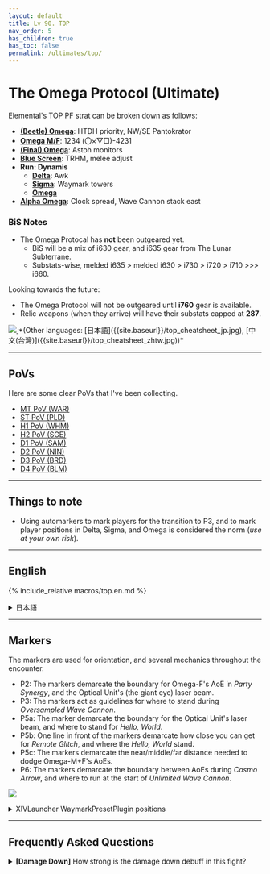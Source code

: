 ```yaml
---
layout: default
title: Lv 90. TOP
nav_order: 5
has_children: true
has_toc: false
permalink: /ultimates/top/
---
```


# The Omega Protocol (Ultimate)

Elemental's TOP PF strat can be broken down as follows:

- [**(Beetle) Omega**](01_omega): HTDH priority, NW/SE Pantokrator
- [**Omega M/F**](02_omega_mf): 1234 (〇×▽□)-4231
- [**(Final) Omega**](03_omega_reconfigured): Astoh monitors
- [**Blue Screen**](04_blue_screen): TRHM, melee adjust
- **Run: Dynamis**
  - [**Delta**](05_run_dynamis_delta): Awk
  - [**Sigma**](05_run_dynamis_sigma): Waymark towers
  - [**Omega**](05_run_dynamis_omega)
- [**Alpha Omega**](06_alpha_omega): Clock spread, Wave Cannon stack east

### BiS Notes

- The Omega Protocal has **not** been outgeared yet.
    - BiS will be a mix of i630 gear, and i635 gear from The Lunar Subterrane.
    - Substats-wise, melded i635 > melded i630 > i730 > i720 > i710 >>> i660.

Looking towards the future:

- The Omega Protocol will not be outgeared until **i760** gear is available.
- Relic weapons (when they arrive) will have their substats capped at **287**.

<a href="{{site.baseurl}}/top_cheatsheet.jpg">
  <img src="{{site.baseurl}}/top_cheatsheet.jpg">
</a>
*(Other languages: [日本語]({{site.baseurl}}/top_cheatsheet_jp.jpg), [中文(台灣)]({{site.baseurl}}/top_cheatsheet_zhtw.jpg))*

---

## PoVs

Here are some clear PoVs that I've been collecting.

- [MT PoV (WAR)](https://youtube.com/live/ddu61i9cG6Q)
- [ST PoV (PLD)](https://youtube.com/live/sn_3cjm2vIo)
- [H1 PoV (WHM)](https://youtube.com/live/4OtrT1IDH5c)
- [H2 PoV (SGE)](https://youtube.com/live/wklF6mteicY)
- [D1 PoV (SAM)](https://youtube.com/live/_zxDr1mJLbo)
- [D2 PoV (NIN)](https://youtube.com/live/IWayItot1o8)
- [D3 PoV (BRD)](https://youtube.com/live/r-a6z9Ys4OU)
- [D4 PoV (BLM)](https://youtube.com/live/bB3v9ev093I)

---

## Things to note

- Using automarkers to mark players for the transition to P3, and to mark
  player positions in Delta, Sigma, and Omega is considered the norm (*use at
  your own risk*).

---

## English

{% include_relative macros/top.en.md %}


<details markdown=block>
<summary>日本語</summary>

{% include_relative macros/top.jp.md %}

</details>

---

## Markers

The markers are used for orientation, and several mechanics throughout the
encounter.

- P2: The markers demarcate the boundary for Omega-F's AoE in *Party Synergy*,
  and the Optical Unit's (the giant eye) laser beam.
- P3: The markers act as guidelines for where to stand during *Oversampled Wave
  Cannon*.
- P5a: The marker demarcate the boundary for the Optical Unit's laser beam, and
  where to stand for *Hello, World*.
- P5b: One line in front of the markers demarcate how close you can get for
  *Remote Glitch*, and where the *Hello, World* stand.
- P5c: The markers demarcate the near/middle/far distance needed to dodge
  Omega-M+F's AoEs.
- P6: The markers demarcate the boundary between AoEs during *Cosmo Arrow*, and
  where to run at the start of *Unlimited Wave Cannon*.

![]({{site.baseurl}}/images/ultimates/top/markers.jpg)
<details markdown=block>
<summary>XIVLauncher WaymarkPresetPlugin positions</summary>

```json
{
  "Name":"TOP",
  "MapID":908,
  "A":{"X":100.0,"Y":0.0,"Z":87.0,"ID":0,"Active":true},
  "B":{"X":113.0,"Y":0.0,"Z":100.0,"ID":1,"Active":true},
  "C":{"X":100.0,"Y":0.0,"Z":113.0,"ID":2,"Active":true},
  "D":{"X":87.0,"Y":0.0,"Z":100.0,"ID":3,"Active":true},
  "One":{"X":109.192,"Y":0.0,"Z":90.808,"ID":4,"Active":true},
  "Two":{"X":109.192,"Y":0.0,"Z":109.192,"ID":5,"Active":true},
  "Three":{"X":90.808,"Y":0.0,"Z":109.192,"ID":6,"Active":true},
  "Four":{"X":90.808,"Y":0.0,"Z":90.808,"ID":7,"Active":true}
}
```

</details>

---

## Frequently Asked Questions

<details markdown=block>
<summary>
  <b>[Damage Down]</b> How strong is the damage down debuff in this fight?
</summary>
<table>
  <tr>
    <td>
      <p>The Damage Down debuff in this phase lowers a player's damage by
      <b>90%</b>.</p>
      <p><em>(Yes, this is </em>worse<em> than double-weakness!)</em></p>
    </td>
  </tr>
</table>
</details>

<script data-goatcounter="https://tuufless.goatcounter.com/count"
        async src="//gc.zgo.at/count.js"></script>